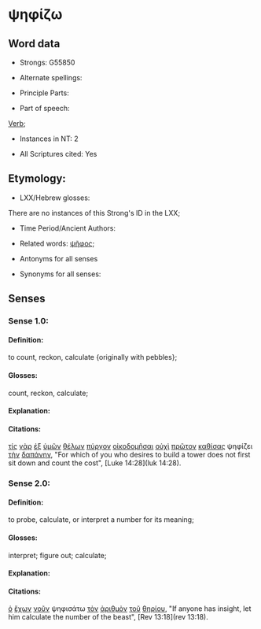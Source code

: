 # ψηφίζω

<!-- Status: S2=NeedsFinalCheck -->
<!-- Lexica used for edits: BDAG, FFM, LN, A-S  -->

## Word data

* Strongs: G55850

* Alternate spellings:

* Principle Parts: 

* Part of speech: 

[Verb](http://ugg.readthedocs.io/en/latest/verb.html); 

* Instances in NT: 2

* All Scriptures cited: Yes

## Etymology: 

* LXX/Hebrew glosses: 

There are no instances of this Strong's ID in the LXX;  

* Time Period/Ancient Authors: 

* Related words: [ψῆφος](../G55860/01.md);

* Antonyms for all senses

* Synonyms for all senses: 

## Senses 

### Sense  1.0: 

#### Definition: 

to count, reckon, calculate {originally with pebbles}; 

#### Glosses: 

count, reckon, calculate; 

#### Explanation: 

#### Citations: 

[τίς](../G51010/01.md) [γὰρ](../G10630/01.md) [ἐξ](../G15370/01.md) [ὑμῶν](../G47710/01.md) [θέλων](../G23090/01.md) [πύργον](../G44440/01.md) [οἰκοδομῆσαι](../G36180/01.md) [οὐχὶ](../G37800/01.md) [πρῶτον](../G99999/01.md) [καθίσας](../G25230/01.md) ψηφίζει [τὴν](../G35880/01.md) [δαπάνην](../G11600/01.md), "For which of you who desires to build a tower does not first sit down and count the cost", [Luke 14:28](luk 14:28).


### Sense  2.0: 

#### Definition: 

to probe, calculate, or interpret a number for its meaning;  

#### Glosses: 

 interpret; figure out; calculate;  

#### Explanation: 

#### Citations: 

[ὁ](../G35880/01.md) [ἔχων](../G21920/01.md) [νοῦν](../G35630/01.md) ψηφισάτω [τὸν](../G35880/01.md) [ἀριθμὸν](../G07060/01.md) [τοῦ](../G35880/01.md) [θηρίου](../G23420/01.md), "If anyone has insight, let him calculate the number of the beast", [Rev 13:18](rev 13:18).   

